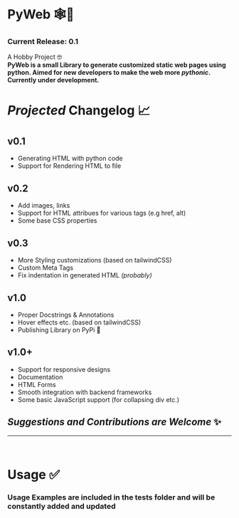 # **PyWeb** :spider_web::snake:
### Current Release: 0.1
A Hobby Project :nerd_face:  
**PyWeb is a small Library to generate customized static web pages using python. Aimed for new developers to make the web more _pythonic_. Currently under development.**

# **_Projected_ Changelog** :chart_with_upwards_trend:

## v0.1
- Generating HTML with python code
- Support for Rendering HTML to file

## v0.2
- Add images, links
- Support for HTML attribues for various tags (e.g href, alt)
- Some base CSS properties

## v0.3
- More Styling customizations (based on tailwindCSS)
- Custom Meta Tags
- Fix indentation in generated HTML _(probably)_

## v1.0
- Proper Docstrings & Annotations
- Hover effects etc. (based on tailwindCSS)
- Publishing Library on PyPi :tada:

## v1.0+
- Support for responsive designs
- Documentation
- HTML Forms
- Smooth integration with backend frameworks
- Some basic JavaScript support (for collapsing div etc.)

## _Suggestions and Contributions are Welcome_ :sparkles:
---
&nbsp;
# **Usage** :white_check_mark:
### Usage Examples are included in the tests folder and will be constantly added and updated
